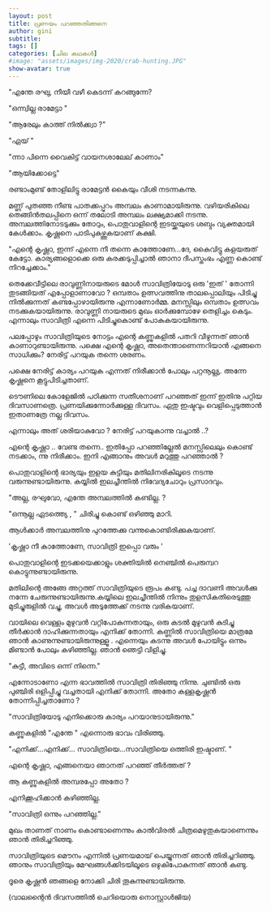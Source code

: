 ```yaml
---
layout: post
title: പ്രണയം പറഞ്ഞതിങ്ങനെ
author: gini
subtitle: 
tags: []
categories: [ചില കഥകള്‍]
#image: "assets/images/img-2020/crab-hunting.JPG"
show-avatar: true
---
```


"എന്തേ രഘു, നീയീ വഴീ കെടന്ന് കറങ്ങുന്നേ?

"ഒന്ന്വില്ല രാമേട്ടാ " 

"ആരേലും കാത്ത് നില്‍ക്ക്വാ ?" 

"ഏയ് "

"ന്നാ പിന്നെ വൈകിട്ട് വായനശാലേല് കാണാം"

"ആയിക്കോട്ടെ" 

രണ്ടാംമുണ്ട്  തോളിലിട്ടു രാമേട്ടന്‍ കൈയും വീശി നടന്നകന്നു. 

മണ്ണ് പുതഞ്ഞ നീണ്ട പാതക്കപ്പുറം അമ്പലം കാണാമായിരുന്നു.  വഴിയരികിലെ തെങ്ങിന്‍തലപ്പിനെ ഒന്ന് തലോടി അമ്പലം ലക്ഷ്യമാക്കി നടന്നു.  അമ്പലത്തിനോടടുക്കും തോറും, പൊതുവാളിന്റെ ഇടയ്ക്കയുടെ ശബ്ദം വ്യക്തമായി കേള്‍ക്കാം. കൃഷ്ണനെ പാടിപുകഴ്ത്തുകയാണ് കക്ഷി. 

"എന്റെ കൃഷ്ണാ, ഇന്ന് എന്നെ നീ തന്നെ കാത്തോണേ...ദേ, കൈവിട്ടു കളയരുത് കേട്ടോ. കാര്യങ്ങളൊക്കെ ഒരു കരക്കടുപ്പിച്ചാല്‍ ഞാനാ ദീപസ്തംഭം എണ്ണ കൊണ്ട്  നിറച്ചേക്കാം." 

തെക്കേവീട്ടിലെ രാവുണ്ണിനായരുടെ മോള്‍ സാവിത്രിയോടു ഒരു 'ഇത് ' തോന്നി തുടങ്ങിയത് എപ്പോളാണാവോ ? ഒമ്പതാം ഉത്സവത്തിനു താലപ്പൊലിയും പിടിച്ചു നില്‍ക്കുന്നത് കണ്ടപ്പോഴായിരുന്നു എന്നാണോര്‍മ്മ. മനസ്സിലും ഒമ്പതാം ഉത്സവം നടക്കുകയായിരുന്നു. രാവുണ്ണി നായരുടെ മുഖം ഓര്‍ക്കുമ്പോഴേ തെളിച്ചം കെടും. എന്നാലും സാവിത്രി എന്നെ പിടിച്ചുകൊണ്ട് പോകുകയായിരുന്നു. 

പലപ്പോഴും സാവിത്രിയുടെ നോട്ടം എന്റെ കണ്ണുകളില്‍ പതറി വീഴുന്നത് ഞാന്‍ കാണാറുണ്ടായിരുന്നു. പക്ഷെ എന്റെ കൃഷ്ണാ, അതെന്താണെന്നറിയാന്‍  എങ്ങനെ സാധിക്കും? നേരിട്ട് പറയുക തന്നെ ശരണം.

പക്ഷെ നേരിട്ട് കാര്യം പറയുക എന്നത് നിരീക്കാന്‍ പോലും പറ്റനൂല്ല്യ. അന്നേ കൃഷ്ണനെ കൂട്ടുപിടിച്ചതാണ്. 

ടൌണിലെ കോളേജില്‍ പഠിക്കുന്ന സതീശനാണ് പറഞ്ഞത് ഇന്ന് ഇതിനു പറ്റിയ ദിവസാണത്രെ. പ്രണയിക്കുന്നോര്‍ക്കുള്ള  ദിവസം. ഏതു ഇഷ്ടവും വെളിപ്പെടുത്താന്‍ ഇതാണത്രേ നല്ല ദിവസം. 

എന്നാലും അത് ശരിയാകുവോ ? നേരിട്ട്  പറയുകാന്നു വച്ചാല്‍ ..?

എന്റെ കൃഷ്ണാ  .. വേണ്ട തന്നെ.. ഇതിപ്പോ പറഞ്ഞില്ലേല്‍ മനസ്സിലെലും കൊണ്ട് നടക്കാം, ന്നു നിരീക്കാം. ഇനി എങ്ങാനും അവള്‍ മറുത്തു പറഞ്ഞാല്‍ ? 

പൊതുവാളിന്റെ ഭാര്യയും ഇളയ കുട്ടിയും മതിലിനരികിലൂടെ നടന്നു വരുന്നുണ്ടായിരുന്നു. കയ്യില്‍ ഇലച്ചീന്തില്‍ നിവേദ്യചോറും പ്രസാദവും. 

"അല്ല, രഘുവോ, എന്തേ അമ്പലത്തില്‍ കണ്ടില്ല. ?

"ഒന്നൂല്ല ഏടത്ത്യെ , " ചിരിച്ചു കൊണ്ട് ഒഴിഞ്ഞു മാറി. 

ആള്‍ക്കാര്‍ അമ്പലത്തിനു പുറത്തേക്കു വന്നുകൊണ്ടിരിക്കുകയാണ്. 

'കൃഷ്ണാ നീ കാത്തോണേ, സാവിത്രി ഇപ്പൊ വരും '

പൊതുവാളിന്റെ ഇടക്കയെക്കാളും ശക്തിയില്‍  നെഞ്ചില്‍ പെരുമ്പറ കൊട്ടുന്നുണ്ടായിരുന്നു. 

മതിലിന്റെ അങ്ങേ അറ്റത്ത്‌ സാവിത്രിയുടെ രൂപം കണ്ടു. പച്ച ദാവണി അവള്‍ക്കു നന്നേ ചേരുന്നുണ്ടായിരുന്നു.കയ്യിലെ ഇലച്ചീന്തില്‍ നിന്നും തുളസികതിരെടുത്തു മുടിച്ചുരുളില്‍ വച്ചു, അവള്‍ അടുത്തേക്ക് നടന്നു വരികയാണ്. 

വായിലെ വെള്ളം മുഴുവന്‍ വറ്റിപോകുന്നതായും, ഒരു കടല്‍ മുഴുവന്‍ കുടിച്ചു തീര്‍ക്കാന്‍ ദാഹിക്കുന്നതായും എനിക്ക് തോന്നി. കണ്ണില്‍ സാവിത്രിയെ മാത്രമേ ഞാന്‍ കാണുന്നുണ്ടായിരുന്നുള്ളൂ . എന്നെയും കടന്നു  അവള്‍ പോയിട്ടും ഒന്നും മിണ്ടാന്‍ പോലും കഴിഞ്ഞില്ല. ഞാന്‍ ഞെട്ടി വിളിച്ചു.

"കുട്ടീ, അവിടെ ഒന്ന് നിന്നെ."

എന്നോടാണോ എന്ന ഭാവത്തില്‍ സാവിത്രി തിരിഞ്ഞു നിന്നു. ചുണ്ടില്‍ ഒരു പുഞ്ചിരി ഒളിപ്പിച്ചു വച്ചതായി എനിക്ക് തോന്നി. അതോ കള്ളകൃഷ്ണന്‍ തോന്നിപ്പിച്ചതാണോ ?

"സാവിത്രിയോടു എനിക്കൊരു കാര്യം പറയാനുടായിരുന്നു."

കണ്ണുകളില്‍ "എന്തേ " എന്നൊരു ഭാവം വിരിഞ്ഞു.

"എനിക്ക്...എനിക്ക്... സാവിത്രിയെ...സാവിത്രിയെ ഒത്തിരി ഇഷ്ടാണ്. "

എന്റെ കൃഷ്ണാ, എങ്ങനെയാ ഞാനത് പറഞ്ഞ് തീര്‍ത്തത് ?

ആ കണ്ണുകളില്‍ അമ്പരപ്പോ അതോ ? 

എനിക്കൂഹിക്കാന്‍ കഴിഞ്ഞില്ല. 

"സാവിത്രി ഒന്നും പറഞ്ഞില്ല."

മുഖം താണത് നാണം കൊണ്ടാണെന്നും കാല്‍വിരല്‍ ചിത്രമെഴുതുകയാണെന്നും ഞാന്‍ തിരിച്ചറിഞ്ഞു. 

സാവിത്രിയുടെ മൌനം എന്നില്‍ പ്രണയമായ് പെയ്യുന്നത് ഞാന്‍ തിരിച്ചറിഞ്ഞു. ഞാനും സാവിത്രിയും മേഘങ്ങള്‍ക്കിടയിലൂടെ ഒഴുകിപോകുന്നത്‌ ഞാന്‍ കണ്ടു. 

ദൂരെ കൃഷ്ണന്‍ ഞങ്ങളെ നോക്കി ചിരി തൂകുന്നുണ്ടായിരുന്നു. 

(വാലന്റൈന്‍ ദിവസത്തില്‍ ചെറിയൊരു നൊസ്റ്റാള്‍ജിയ)